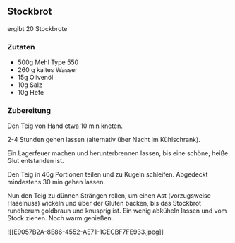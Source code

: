 ## Stockbrot

ergibt 20 Stockbrote

### Zutaten

-   500g Mehl Type 550
-   260 g kaltes Wasser
-   15g Olivenöl
-   10g Salz
-   10g Hefe

### Zubereitung

Den Teig von Hand etwa 10 min kneten.

2-4 Stunden gehen lassen (alternativ über Nacht im Kühlschrank).

Ein Lagerfeuer machen und herunterbrennen lassen, bis eine schöne, heiße Glut entstanden ist.

Den Teig in 40g Portionen teilen und zu Kugeln schleifen. Abgedeckt mindestens 30 min gehen lassen.

Nun den Teig zu dünnen Strängen rollen, um einen Ast (vorzugsweise Haselnuss) wickeln und über der Gluten backen, bis das Stockbrot rundherum goldbraun und knusprig ist. Ein wenig abküheln lassen und vom Stock ziehen. Noch warm genießen.

![[E9057B2A-8E86-4552-AE71-1CECBF7FE933.jpeg]]